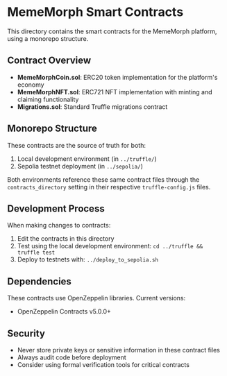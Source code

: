 # MemeMorph Smart Contracts

This directory contains the smart contracts for the MemeMorph platform, using a monorepo structure.

## Contract Overview

- **MemeMorphCoin.sol**: ERC20 token implementation for the platform's economy
- **MemeMorphNFT.sol**: ERC721 NFT implementation with minting and claiming functionality
- **Migrations.sol**: Standard Truffle migrations contract

## Monorepo Structure

These contracts are the source of truth for both:

1. Local development environment (in `../truffle/`)
2. Sepolia testnet deployment (in `../sepolia/`)

Both environments reference these same contract files through the `contracts_directory` setting in their respective `truffle-config.js` files.

## Development Process

When making changes to contracts:

1. Edit the contracts in this directory
2. Test using the local development environment: `cd ../truffle && truffle test`
3. Deploy to testnets with: `../deploy_to_sepolia.sh` 

## Dependencies

These contracts use OpenZeppelin libraries. Current versions:
- OpenZeppelin Contracts v5.0.0+

## Security

- Never store private keys or sensitive information in these contract files
- Always audit code before deployment
- Consider using formal verification tools for critical contracts